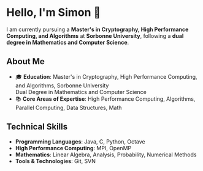 # Hello, I'm Simon 👋

I am currently pursuing a **Master's in Cryptography, High Performance Computing, and Algorithms** at **Sorbonne University**, following a **dual degree in Mathematics and Computer Science**.

## About Me

- 🎓 **Education**: Master's in Cryptography, High Performance Computing, and Algorithms, Sorbonne University  
  Dual Degree in Mathematics and Computer Science
- 📚 **Core Areas of Expertise**: High Performance Computing, Algorithms, Parallel Computing, Data Structures, Math

## Technical Skills

- **Programming Languages**: Java, C, Python, Octave
- **High Performance Computing**: MPI, OpenMP
- **Mathematics**: Linear Algebra, Analysis, Probability, Numerical Methods
- **Tools & Technologies**: Git, SVN

